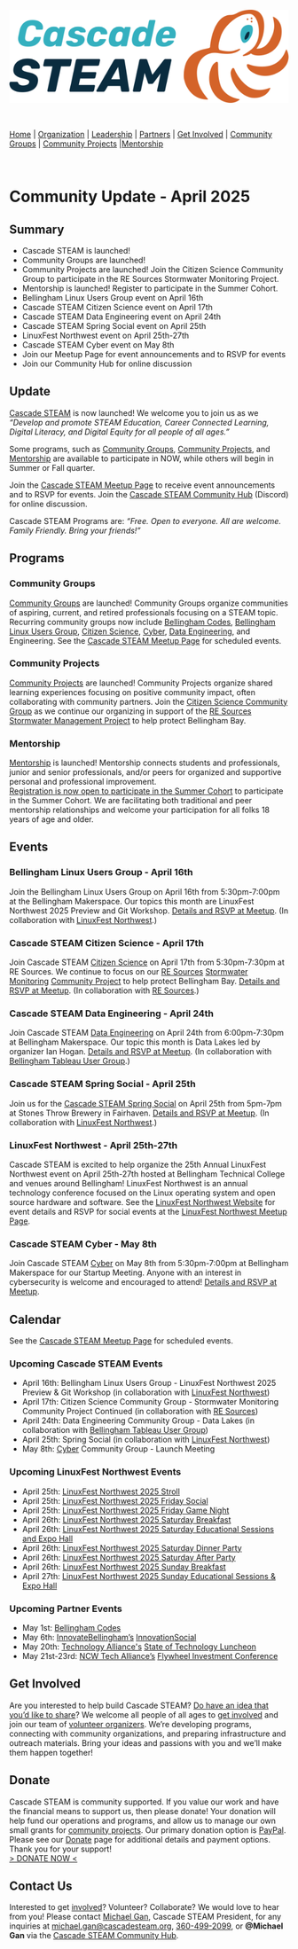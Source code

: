 <style>
  .header {
	display: none;
  }
  .footer {
	display: none;
  }
</style>

[![Cascade STEAM Logo](/assets/images/Cascade_STEAM_horizontal_logo_primary_1.png)](https://cascadesteam.org)

<br>

[Home](/) | [Organization](/organization) | [Leadership](/leadership) | [Partners](/partners) | [Get Involved](/get-involved) | [Community Groups](/community-groups) | [Community Projects](/community-projects) |[Mentorship](/mentorship)

<br>

# Community Update - April 2025

## Summary

* Cascade STEAM is launched\!  
* Community Groups are launched\!  
* Community Projects are launched\! Join the Citizen Science Community Group to participate in the RE Sources Stormwater Monitoring Project.  
* Mentorship is launched\! Register to participate in the Summer Cohort.  
* Bellingham Linux Users Group event on April 16th  
* Cascade STEAM Citizen Science event on April 17th  
* Cascade STEAM Data Engineering event on April 24th  
* Cascade STEAM Spring Social event on April 25th  
* LinuxFest Northwest event on April 25th-27th  
* Cascade STEAM Cyber event on May 8th  
* Join our Meetup Page for event announcements and to RSVP for events  
* Join our Community Hub for online discussion

## Update

[Cascade STEAM](/) is now launched\! We welcome you to join us as we *“Develop and promote STEAM Education, Career Connected Learning, Digital Literacy, and Digital Equity for all people of all ages.”*

Some programs, such as [Community Groups](/community-groups), [Community Projects](/community-projects), and [Mentorship](/mentorship) are available to participate in NOW, while others will begin in Summer or Fall quarter.

Join the [Cascade STEAM Meetup Page](https://meetup.com/cascadesteam) to receive event announcements and to RSVP for events. Join the [Cascade STEAM Community Hub](http://hub.cascadesteam.org) (Discord) for online discussion.

Cascade STEAM Programs are: *“Free. Open to everyone. All are welcome. Family Friendly. Bring your friends\!”*

## Programs

### Community Groups

[Community Groups](https://cascadesteam.org/community-groups) are launched\! Community Groups organize communities of aspiring, current, and retired professionals focusing on a STEAM topic. Recurring community groups now include [Bellingham Codes](https://bellingham.codes), [Bellingham Linux Users Group](https://blug.org), [Citizen Science](/citizen-science), [Cyber](/cyber), [Data Engineering](/data-engineering), and Engineering. See the [Cascade STEAM Meetup Page](https://meetup.com/cascadesteam) for scheduled events.

### Community Projects

[Community Projects](https://cascadesteam.org/community-projects) are launched\! Community Projects organize shared learning experiences focusing on positive community impact, often collaborating with community partners. Join the [Citizen Science Community Group](/citizen-science) as we continue our organizing in support of the [RE Sources](https://re-sources.org) [Stormwater Management Project](https://www.re-sources.org/2024/06/three-years-of-bellingham-stormwater-monitoring-reveals-pollution-hotspots-including-taylor-dock/) to help protect Bellingham Bay.

### Mentorship

[Mentorship](/mentorship) is launched\! Mentorship connects students and professionals, junior and senior professionals, and/or peers for organized and supportive personal and professional improvement.  
[Registration is now open to participate in the Summer Cohort](http://mentorship-registration.cascadesteam.org) to participate in the Summer Cohort. We are facilitating both traditional and peer mentorship relationships and welcome your participation for all folks 18 years of age and older.

## Events

### Bellingham Linux Users Group \- April 16th

Join the Bellingham Linux Users Group on April 16th from 5:30pm-7:00pm at the Bellingham Makerspace. Our topics this month are LinuxFest Northwest 2025 Preview and Git Workshop. [Details and RSVP at Meetup](https://meetup.com/cascadesteam). (In collaboration with [LinuxFest Northwest](https://lfnw.org).)

### Cascade STEAM Citizen Science \- April 17th

Join Cascade STEAM [Citizen Science](/citizen-science) on April 17th from 5:30pm-7:30pm at RE Sources. We continue to focus on our [RE Sources](https://re-sources.org) [Stormwater Monitoring](https://www.re-sources.org/2024/06/three-years-of-bellingham-stormwater-monitoring-reveals-pollution-hotspots-including-taylor-dock/) [Community Project](https://cascadesteam.org/community-projects) to help protect Bellingham Bay. [Details and RSVP at Meetup](https://meetup.com/cascadesteam). (In collaboration with [RE Sources](https://re-sources.org).)

### Cascade STEAM Data Engineering  \- April 24th

Join Cascade STEAM [Data Engineering](/data-engineering) on April 24th from 6:00pm-7:30pm at Bellingham Makerspace. Our topic this month is Data Lakes led by organizer Ian Hogan.  [Details and RSVP at Meetup](https://meetup.com/cascadesteam). (In collaboration with [Bellingham Tableau User Group](http://usergroups.tableau.com/bellingham-tableau-user-group/).)

### Cascade STEAM Spring Social \- April 25th

Join us for the [Cascade STEAM Spring Social](https://www.meetup.com/cascadesteam/events/306980051) on April 25th from 5pm-7pm at Stones Throw Brewery in Fairhaven. [Details and RSVP at Meetup](https://meetup.com/cascadesteam). (In collaboration with [LinuxFest Northwest](https://lfnw.org).)

### LinuxFest Northwest \- April 25th-27th

Cascade STEAM is excited to help organize the 25th Annual LinuxFest Northwest event on April 25th-27th hosted at Bellingham Technical College and venues around Bellingham\! LinuxFest Northwest is an annual technology conference focused on the Linux operating system and open source hardware and software. See the [LinuxFest Northwest Website](https://lfnw.org) for event details and RSVP for social events at the [LinuxFest Northwest Meetup Page](https://meetup.com/linuxfestnorthwest).

### Cascade STEAM Cyber \- May 8th

Join Cascade STEAM [Cyber](/cyber) on May 8th from 5:30pm-7:00pm at Bellingham Makerspace for our Startup Meeting. Anyone with an interest in cybersecurity is welcome and encouraged to attend\! [Details and RSVP at Meetup](https://meetup.com/cascadesteam).

## Calendar

See the [Cascade STEAM Meetup Page](https://meetup.com/cascadesteam) for scheduled events.

### Upcoming Cascade STEAM Events

* April 16th: Bellingham Linux Users Group \- LinuxFest Northwest 2025 Preview & Git Workshop (in collaboration with [LinuxFest Northwest](https://lfnw.org))  
* April 17th: Citizen Science Community Group \- Stormwater Monitoring Community Project Continued (in collaboration with [RE Sources](https://re-sources.org))  
* April 24th: Data Engineering Community Group \- Data Lakes (in collaboration with [Bellingham Tableau User Group](http://usergroups.tableau.com/bellingham-tableau-user-group/))  
* April 25th: Spring Social (in collaboration with [LinuxFest Northwest](https://lfnw.org))  
* May 8th: [Cyber](/cyber) Community Group \- Launch Meeting

### Upcoming LinuxFest Northwest Events

* April 25th: [LinuxFest Northwest 2025 Stroll](https://www.meetup.com/linuxfestnorthwest/events/306981046)  
* April 25th: [LinuxFest Northwest 2025 Friday Social](https://www.meetup.com/linuxfestnorthwest/events/306980094)  
* April 25th: [LinuxFest Northwest 2025 Friday Game Night](https://www.meetup.com/linuxfestnorthwest/events/306981201)  
* April 26th: [LinuxFest Northwest 2025 Saturday Breakfast](https://www.meetup.com/linuxfestnorthwest/events/307182523)  
* April 26th: [LinuxFest Northwest 2025 Saturday Educational Sessions and Expo Hall](https://www.meetup.com/linuxfestnorthwest/events/307109373)  
* April 26th: [LinuxFest Northwest 2025 Saturday Dinner Party](https://www.meetup.com/linuxfestnorthwest/events/306983332)  
* April 26th: [LinuxFest Northwest 2025 Saturday After Party](https://www.meetup.com/linuxfestnorthwest/events/306983404)  
* April 26th: [LinuxFest Northwest 2025 Sunday Breakfast](https://www.meetup.com/linuxfestnorthwest/events/307182534)  
* April 27th: [LinuxFest Northwest 2025 Sunday Educational Sessions & Expo Hall](https://www.meetup.com/linuxfestnorthwest/events/307109397)

### Upcoming Partner Events

* May 1st: [Bellingham Codes](https://meetup.com/bellinghamcodes)  
* May 6th: [InnovateBellingham’s](https://innovatebellingham.org) [InnovationSocial](https://lu.ma/4bv49spj)  
* May 20th: [Technology Alliance's](https://www.technology-alliance.com) [State of Technology Luncheon](https://www.technology-alliance.com/2025-luncheon)  
* May 21st-23rd: [NCW Tech Alliance’s](https://ncwtech.org) [Flywheel Investment Conference](https://www.flywheelconference.com/)

## Get Involved

Are you interested to help build Cascade STEAM? [Do have an idea that you’d like to share](http://community-survey.cascadesteam.org)? We welcome all people of all ages to [get involved](/get-involved) and join our team of [volunteer organizers](/leadership). We’re developing programs, connecting with community organizations, and preparing infrastructure and outreach materials. Bring your ideas and passions with you and we’ll make them happen together\!

## Donate

Cascade STEAM is community supported. If you value our work and have the financial means to support us, then please donate\! Your donation will help fund our operations and programs, and allow us to manage our own small grants for [community projects](/community-projects). Our primary donation option is [PayPal](https://www.paypal.com/donate/?hosted_button_id=CLBXLN2E2ZU7C). Please see our [Donate](/donate) page for additional details and payment options. Thank you for your support!<br>
[> DONATE NOW <](https://www.paypal.com/donate/?hosted_button_id=CLBXLN2E2ZU7C)

## Contact Us
Interested to get [involved](/get-involved)? Volunteer? Collaborate? We would love to hear from you! Please contact [Michael Gan](https://www.linkedin.com/in/michaelbgan), Cascade STEAM President, for any inquiries at [michael.gan@cascadesteam.org](mailto:michael.gan@cascadesteam.org), [360-499-2099](tel:3604992099), or **@Michael Gan** via the [Cascade STEAM Community Hub](http://hub.cascadesteam.org).
